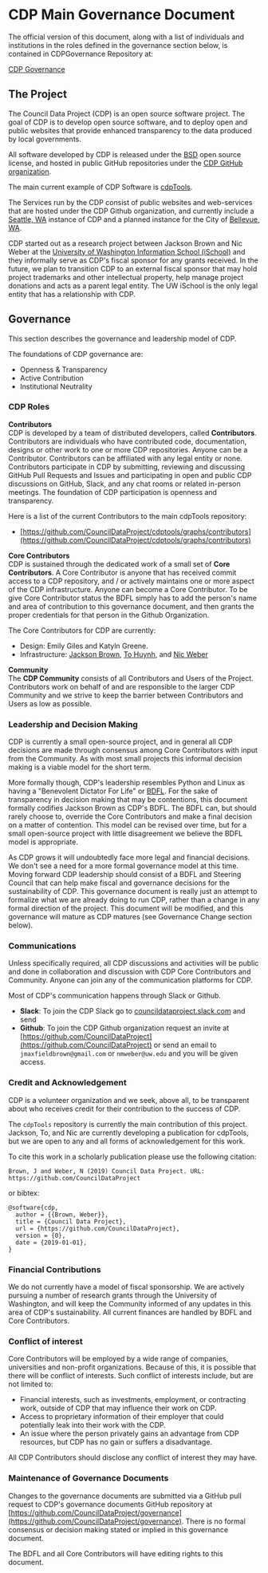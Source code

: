 # CDP Main Governance Document

The official version of this document, along with a list of individuals and institutions in the roles defined in the governance section below, is contained in CDPGovernance Repository at:

[CDP Governance](https://github.com/CouncilDataProject/governance)

## The Project
The Council Data Project (CDP) is an open source software project. The goal of CDP is to develop open source software, and to deploy open and public websites that provide enhanced transparency to the data produced by local governments. 

All software developed by CDP is released under the [BSD](https://github.com/CouncilDataProject/cdptools/blob/master/LICENSE) open source license, and hosted in public GitHub repositories under the [CDP GitHub organization](https://github.com/CouncilDataProject). 

The main current example of CDP Software is [cdpTools](https://github.com/CouncilDataProject/cdptools). 

The Services run by the CDP consist of public websites and web-services that are hosted under the CDP Github organization, and currently include a [Seattle, WA](https://github.com/CouncilDataProject/seattle) instance of CDP and a planned instance for the City of [Bellevue, WA](https://github.com/CouncilDataProject/bellevue). 

CDP started out as a research project between Jackson Brown and Nic Weber at the [University of Washington Information School (iSchool)](https://ischool.uw.edu/) and they informally serve as CDP's fiscal sponsor for any grants received. In the future, we plan to transition CDP to an external fiscal sponsor that may hold project trademarks and other intellectual property, help manage project donations and acts as a parent legal entity. The UW iSchool is the only legal entity that has a relationship with CDP. 

## Governance
This section describes the governance and leadership model of CDP.

The foundations of CDP governance are:
-   Openness & Transparency
-   Active Contribution
-   Institutional Neutrality

### CDP Roles   
**Contributors**          
CDP is developed by a team of distributed developers, called
**Contributors**. Contributors are individuals who have contributed code,
documentation, designs or other work to one or more CDP repositories.
Anyone can be a Contributor. Contributors can be affiliated with any legal
entity or none. Contributors participate in CDP by submitting,
reviewing and discussing GitHub Pull Requests and Issues and participating in
open and public CDP discussions on GitHub, Slack, and any chat
rooms or related in-person meetings. The foundation of CDP participation is openness
and transparency.

Here is a list of the current Contributors to the main cdpTools repository:
- [https://github.com/CouncilDataProject/cdptools/graphs/contributors](https://github.com/CouncilDataProject/cdptools/graphs/contributors)

**Core Contributors**           
CDP is sustained through the dedicated work of a small set of **Core Contributors**. A Core Contributor is anyone that has received commit access to a CDP repository, and / or actively maintains one or more aspect of the CDP infrastructure. Anyone can become a Core Contributor. To be give Core Contributor status the BDFL simply has to add the person's name and area of contribution to this governance document, and then grants the proper credentials for that person in the Github Organization.   

The Core Contributors for CDP are currently: 
- Design: Emily Giles and Katyln Greene.   
- Infrastructure: [Jackson Brown](https://github.com/JacksonMaxfield), [To Huynh](https://github.com/tohuynh), and [Nic Weber](https://github.com/nniiicc/) 

**Community**         
The **CDP Community** consists of all Contributors and Users of the Project. Contributors work on behalf of and are responsible to the larger CDP
Community and we strive to keep the barrier between Contributors and Users as low as possible.

### Leadership and Decision Making 
CDP is currently a small open-source project, and in general all CDP decisions are made through consensus among Core Contributors with input from the Community. As with most small projects this informal decision making is a viable model for the short term. 

More formally though, CDP's leadership resembles Python and Linux as having a "Benevolent Dictator For Life" or [BDFL](https://en.wikipedia.org/wiki/Benevolent_dictator_for_life). For the sake of transparency in decision making that may be contentions, this document formally codifies Jackson Brown as CDP's BDFL. The BDFL can, but should rarely choose to, override the Core Contributors and make a final decision on a matter of contention. This model can be revised over time, but for a small open-source project with little disagreement we believe the BDFL model is appropriate. 

As CDP grows it will undoubtedly face more legal and financial decisions. We don't see a need for a more formal governance model at this time. Moving forward CDP leadership should consist of a BDFL and Steering Council that can help make fiscal and governance decisions for the sustainability of CDP. This governance document is really just an attempt to formalize what we are already doing to run CDP, rather than a change in any formal direction of the project. This document will be modified, and this governance will mature as CDP matures (see Governance Change section below). 

### Communications 
Unless specifically required, all CDP discussions and activities will be
public and done in collaboration and discussion with CDP Core Contributors
and Community. Anyone can join any of the communication platforms for CDP. 

Most of CDP's communication happens through Slack or Github. 
- **Slack**: To join the CDP Slack go to [councildataproject.slack.com](councildataproject.slack.com) and send 
- **Github**: To join the CDP Github organization request an invite at [https://github.com/CouncilDataProject](https://github.com/CouncilDataProject) or send an email to `jmaxfieldbrown@gmail.com` or `nmweber@uw.edu` and you will be given access. 

### Credit and Acknowledgement
CDP is a volunteer organization and we seek, above all, to be transparent about who receives credit for their contribution to the success of CDP. 

The `cdpTools` repository is currently the main contribution of this project. Jackson, To, and Nic are currently developing a publication for cdpTools, but we are open to any and all forms of acknowledgement for this work.  

To cite this work in a scholarly publication please use the following citation: 

`Brown, J and Weber, N (2019) Council Data Project. URL: https://github.com/CouncilDataProject`

or bibtex: 

```
@software{cdp,
  author = {{Brown, Weber}},
  title = {Council Data Project},
  url = {https://github.com/CouncilDataProject},
  version = {0},
  date = {2019-01-01},
}
```

### Financial Contributions 
We do not currently have a model of fiscal sponsorship. We are actively pursuing a number of research grants through the University of Washington, and will keep the Community informed of any updates in this area of CDP's sustainability. All current finances are handled by BDFL and Core Contributors. 

### Conflict of interest
Core Contributors will be employed by a wide range of companies, universities and non-profit organizations. Because of this, it is possible that there will be conflict of interests. Such conflict of interests include, but are not limited to:

-   Financial interests, such as investments, employment, or contracting work,
    outside of CDP that may influence their work on CDP.
-   Access to proprietary information of their employer that could potentially
    leak into their work with the CDP.
-   An issue where the person privately gains an advantage from CDP
    resources, but CDP has no gain or suffers a disadvantage.

All CDP Contributors should disclose any conflict of interest they may have. 

### Maintenance of Governance Documents
Changes to the governance documents are submitted via a GitHub pull
request to CDP's governance documents GitHub repository at
[https://github.com/CouncilDataProject/governance](https://github.com/CouncilDataProject/governance).
There is no formal consensus or decision making stated or implied in this governance document. 

The BDFL and all Core Contributors will have editing rights to this document. 
